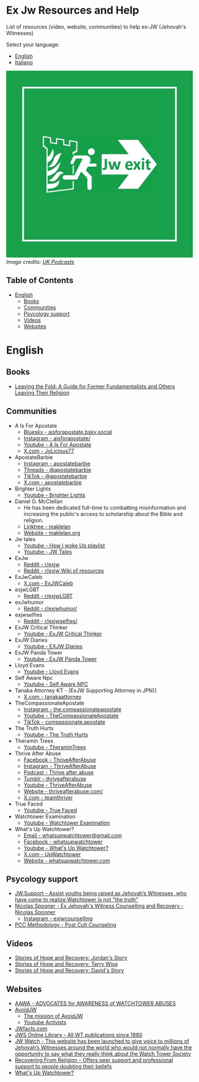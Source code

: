# Ex Jw Resources and Help

List of resources (video, website, communities) to help ex-JW (Jehovah's Witnesses) 

Select your language:
- [English](#english)
- [Italiano](./ITALIAN.md)


![](./assets/jw-exit-2.jpg)     
*Image credits: [UK Podcasts](https://uk-podcasts.co.uk/podcast/jexit-2020/exjw-interview-david-lyndon-moult)*


## Table of Contents

- [English](#english)
  - [Books](#books)
  - [Communities](#communities)
  - [Psycology support](#psycology-support)
  - [Videos](#videos)
  - [Websites](#websites)

# English

## Books
- [Leaving the Fold: A Guide for Former Fundamentalists and Others Leaving Their Religion](https://www.amazon.it/dp/1933993235/)

## Communities
- A Is For Apostate
    - [Bluesky - aisforapostate.bsky.social](https://bsky.app/profile/aisforapostate.bsky.social)
    - [Instagram - aisforapostate/](https://www.instagram.com/aisforapostate/)
    - [Youtube - A Is For Apostate](https://www.youtube.com/channel/UCi8G6bVzrs7vQ9KHS5YjOaw)
    - [X.com - JoLicious77](https://x.com/JoLicious77)
- ApostateBarbie
    - [Instagram - apostatebarbie](https://www.instagram.com/apostatebarbie/)
    - [Threads - @apostatebarbie](https://www.threads.net/@apostatebarbie)
    - [TikTok - @apostatebarbie](https://www.tiktok.com/@apostatebarbie)
    - [X.com - apostatebarbie](https://x.com/apostatebarbie)
- Brighter Lights
    - [Youtube - Brighter Lights](https://www.youtube.com/@Brighter_Lights)
- Daniel O. McClellan 
    - He has been dedicated full-time to combatting misinformation and increasing the public's access to scholarship about the Bible and religion.
    - [Linktree - maklelan](https://linktr.ee/maklelan)
    - [Website - maklelan.org](https://www.maklelan.org/)
 - Jw tales
    - [Youtube - How I woke Up playlist](https://www.youtube.com/playlist?list=PLengvETQkgppM5DwaxzJekS_Qn89vupf1)
    - [Youtube - JW Tales](https://www.youtube.com/@RayleighFrance) 
- ExJw
    - [Reddit - r/exjw](https://www.reddit.com/r/exjw/)
    - [Reddit - r/exjw Wiki of resources](https://www.reddit.com/r/exjw/wiki/index/)
- ExJwCaleb
    - [X.com - ExJWCaleb](https://x.com/ExJWCaleb)
- exjwLGBT
    - [Reddit - r/exjwLGBT](https://www.reddit.com/r/exjwLGBT/)
- exJwhumor
    - [Reddit - r/exjwhumor/](https://www.reddit.com/r/exjwhumor/)
- exjwselfies
    - [Reddit - r/exjwselfies/](https://www.reddit.com/r/exjwselfies/)
- ExJW Critical Thinker
    - [Youtube - ExJW Critical Thinker](https://www.youtube.com/channel/UCpHhWSPtMDTSa8dzapmzo5A)
- ExJW Diaries
    - [Youtube - EXJW Diaries](https://www.youtube.com/@exjwdiaries)
- ExJW Panda Tower
    - [Youtube - ExJW Panda Tower](https://www.youtube.com/channel/UCDLalBD_PsUrj4ZEeWW7Tig)
- Lloyd Evans
    - [Youtube - Lloyd Evans](https://www.youtube.com/channel/UCz1w0ll081JJiYcjb298pOw)
- Self Aware Npc
    - [Youtube - Self Aware NPC](https://archive.org/details/self-aware-npc/)
- Tanaka Attorney KT - (ExJW Supporting Attorney in JPN)]
    - [X.com - tanakaattorney](https://x.com/tanakaattorney/)
- TheCompassionateApostate
    - [Instagram - the.compassionateapostate](https://www.instagram.com/the.compassionateapostate/)
    - [Youtube - TheCompassionateApostate](https://www.youtube.com/@TheCompassionateApostate/)
    - [TikTok - compassionate.apostate](https://www.tiktok.com/@compassionate.apostate/)
- The Truth Hurts
    - [Youtube - The Truth Hurts](https://www.youtube.com/c/TheTruthHurts/)
- Theramin Trees
    - [Youtube - TheraminTrees](https://www.youtube.com/@TheraminTrees/)
- Thrive After Abuse
    - [Facebook - ThriveAfterAbuse](https://facebook.com/ThriveAfterAbuse/)
    - [Instagram - ThriveAfterAbuse](https://www.instagram.com/ThriveAfterAbuse/)
    - [Podcast - Thrive after abuse](https://www.thriveafterabuse.com/podcast)
    - [Tumblr - thriveafterabuse](thriveafterabuse.tumblr.com)
    - [Youtube - ThriveAfterAbuse](https://www.youtube.com/c/ThriveAfterAbuse)
    - [Website - thriveafterabuse.com/](https://www.thriveafterabuse.com/)
    - [X.com - teamthriver](https://twitter.com/teamthriver)
- True Faced
    - [Youtube - True Faced](https://www.youtube.com/channel/UC5xbGV2dmiWg3jwKJh-hK3w)
- Watchtower Examination
    - [Youtube - Watchtower Examination](https://www.youtube.com/c/WatchtowerExamination) 
- What's Up Watchtower?
    - [Email - whatsupwatchtower@gmail.com](whatsupwatchtower@gmail.com) 
    - [Facebook - whatsupwatchtower](https://www.facebook.com/whatsupwatchtower/)
    - [Youtube - What's Up Watchtower?](https://www.youtube.com/channel/UCKi_uWlfJz3X11xFQ2bBAtw)
    - [X.com - UpWatchtower](https://x.com/UpWatchtower)
    - [Website - whatsupwatchtower.com](www.whatsupwatchtower.com)

## Psycology support
- [JW.Support - Assist youths being raised as Jehovah’s Witnesses, who have come to realize Watchtower is not "the truth"](https://jw.support/)
- [Nicolas Spooner - Ex Jehovah's Witness Counselling and Recovery - Nicolas Spooner](https://www.exjwcounselling.co.uk)
    - [Instagram - exjwcounselling](https://www.instagram.com/exjwcounselling/)
- [PCC Methodology - Post Cult Counseling ](https://www.willowtreepsychology.com.au/Post-Cult-Counselling)

## Videos

- [Stories of Hope and Recovery: Jordan's Story](https://www.youtube.com/watch?v=4EtpEmFDL3Y&list=PLBXgZMI_zqfR4dvBdX7XHD-fjgoehFM_9&index=4)
- [Stories of Hope and Recovery: Terry Wise](https://www.youtube.com/watch?v=nbTsOAy2M0Q&index=1&list=PLBXgZMI_zqfR4dvBdX7XHD-fjgoehFM_9)
- [Stories of Hope and Recovery: David's Story](https://www.youtube.com/watch?v=mVXLj0bNe0o&index=3&list=PLBXgZMI_zqfR4dvBdX7XHD-fjgoehFM_9)

## Websites
- [AAWA - ADVOCATES for AWARENESS of WATCHTOWER ABUSES](https://www.aawa.co/)
- [AvoidJW](https://avoidjw.org/)
    - [The mission of AvoidJW](https://avoidjw.org/about-us/#)
    - [Youtube Activists](https://avoidjw.org/youtube-activists/)
- [JWfacts.com](https://jwfacts.com/)
- [JWS Online Library - All WT publications since 1880](https://jws-library.one/)
- [JW Watch - This website has been launched to give voice to millions of Jehovah’s Witnesses around the world who would not normally have the opportunity to say what they really think about the Watch Tower Society](https://jwwatch.org/)
- [Recovering From Religion - Offers peer support and professional support to people doubting their beliefs](https://www.recoveringfromreligion.org/)
- [What's Up Watchtower?](https://www.whatsupwatchtower.com/)

